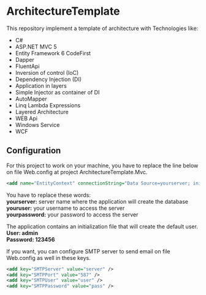 # ArchitectureTemplate

This repository implement a template of architecture with Technologies like:
- C#
- ASP.NET MVC 5
- Entity Framework 6 CodeFirst
- Dapper 
- FluentApi
- Inversion of control (IoC)
- Dependency Injection (DI) 
- Application in layers
- Simple Injector as container of DI
- AutoMapper
- Linq Lambda Expressions
- Layered Architecture
- WEB Api
- Windows Service
- WCF

## Configuration

For this project to work on your machine, you have to replace the line below on file Web.config at project ArchitectureTemplate.Mvc.

```xml
<add name="EntityContext" connectionString="Data Source=yourserver; initial catalog=DbName;user id=youruser;password=yourpassword;" providerName="System.Data.SqlClient" />
```

You have to replace these words:<br />
**yourserver:** server name where the application will create the database<br />
**youruser:** your username to access the server<br />
**yourpassword:** your password to access the server<br />

The application contains an initialization file that will create the default user.<br />
**User: admin**<br />
**Password: 123456**<br />

If you want, you can configure SMTP server to send email on file Web.config as well in these keys.

```xml
<add key="SMTPServer" value="server" />
<add key="SMTPPort" value="587" />
<add key="SMTPUser" value="user" />
<add key="SMTPPassword" value="pass" />
```
